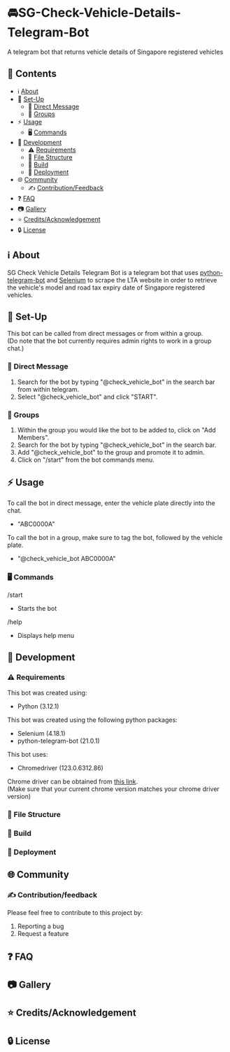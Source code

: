 # 🚘SG-Check-Vehicle-Details-Telegram-Bot
A telegram bot that returns vehicle details of Singapore registered vehicles



## 📖 Contents
- :information_source: [About](#information_source-about)
- :toolbox: [Set-Up](#toolbox-set-up)
  - :bust_in_silhouette: [Direct Message](#bust_in_silhouette-direct-message)
  - :busts_in_silhouette: [Groups](#busts_in_silhouette-groups)
- :zap: [Usage](#zap-usage)
  - :desktop_computer: [Commands](#desktop_computer-commands)
- :construction: [Development](#construction-development)
  - :warning: [Requirements](#warning-requirements)
  - :open_file_folder: [File Structure](#open_file_folder-file-structure)
  - :hammer: [Build](#hammer-build)
  - :rocket: [Deployment](#rocket-deployment)
- :globe_with_meridians: [Community](#globe_with_meridians-community)
  - :writing_hand: [Contribution/Feedback](#writing_hand-contributionfeedback)
- :question: [FAQ](#question-faq)
- :camera: [Gallery](#camera-gallery)
- :star: [Credits/Acknowledgement](#star-creditsacknowledgement)
- :lock: [License](#lock-license)



## :information_source: About
SG Check Vehicle Details Telegram Bot is a telegram bot that uses [python-telegram-bot](https://github.com/python-telegram-bot/python-telegram-bot/) and [Selenium](https://selenium-python.readthedocs.io/) to scrape the LTA website in order to retrieve the vehicle's model and road tax expiry date of Singapore registered vehicles.



## :toolbox: Set-Up
This bot can be called from direct messages or from within a group. <br>
(Do note that the bot currently requires admin rights to work in a group chat.)

### :bust_in_silhouette: Direct Message
1. Search for the bot by typing "@check_vehicle_bot" in the search bar from within telegram.
2. Select "@check_vehicle_bot" and click "START".

### :busts_in_silhouette: Groups
1. Within the group you would like the bot to be added to, click on "Add Members".
2. Search for the bot by typing "@check_vehicle_bot" in the search bar.
3. Add "@check_vehicle_bot" to the group and promote it to admin.
4. Click on "/start" from the bot commands menu.



## :zap: Usage
To call the bot in direct message, enter the vehicle plate directly into the chat.
- "ABC0000A"

To call the bot in a group, make sure to tag the bot, followed by the vehicle plate.
- "@check_vehicle_bot ABC0000A"

### :desktop_computer: Commands
/start
- Starts the bot

/help
- Displays help menu



## :construction: Development
### :warning: Requirements
This bot was created using:
- Python (3.12.1)

This bot was created using the following python packages:
- Selenium (4.18.1)
- python-telegram-bot (21.0.1)

This bot uses:
- Chromedriver (123.0.6312.86)

Chrome driver can be obtained from [this link](https://chromedriver.chromium.org/home). <br>
(Make sure that your current chrome version matches your chrome driver version)

### :open_file_folder: File Structure
### :hammer: Build
### :rocket: Deployment



## :globe_with_meridians: Community
### :writing_hand: Contribution/feedback
Please feel free to contribute to this project by:

1. Reporting a bug
2. Request a feature



## :question: FAQ



## :camera: Gallery



## :star: Credits/Acknowledgement



## :lock: License
